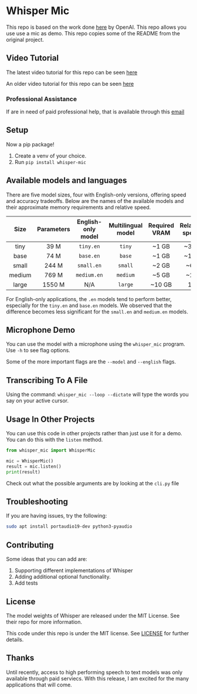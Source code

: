 # Whisper Mic

This repo is based on the work done [here](https://github.com/openai/whisper) by OpenAI.  This repo allows you use use a mic as demo. This repo copies some of the README from the original project.

## Video Tutorial

The latest video tutorial for this repo can be seen [here](https://youtu.be/S58MGCU7Wgg)

An older video tutorial for this repo can be seen [here](https://www.youtube.com/watch?v=nwPaRSlDSaY)

### Professional Assistance

If are in need of paid professional help, that is available through this [email](mailto:blakecmallory@gmail.com)

## Setup

Now a pip package!

1. Create a venv of your choice.
2. Run ```pip install whisper-mic```

## Available models and languages

There are five model sizes, four with English-only versions, offering speed and accuracy tradeoffs. Below are the names of the available models and their approximate memory requirements and relative speed.

|  Size  | Parameters | English-only model | Multilingual model | Required VRAM | Relative speed |
|:------:|:----------:|:------------------:|:------------------:|:-------------:|:--------------:|
|  tiny  |    39 M    |     `tiny.en`      |       `tiny`       |     ~1 GB     |      ~32x      |
|  base  |    74 M    |     `base.en`      |       `base`       |     ~1 GB     |      ~16x      |
| small  |   244 M    |     `small.en`     |      `small`       |     ~2 GB     |      ~6x       |
| medium |   769 M    |    `medium.en`     |      `medium`      |     ~5 GB     |      ~2x       |
| large  |   1550 M   |        N/A         |      `large`       |    ~10 GB     |       1x       |

For English-only applications, the `.en` models tend to perform better, especially for the `tiny.en` and `base.en` models. We observed that the difference becomes less significant for the `small.en` and `medium.en` models.

## Microphone Demo

You can use the model with a microphone using the ```whisper_mic``` program.  Use ```-h``` to see flag options.

Some of the more important flags are the ```--model``` and ```--english``` flags.

## Transcribing To A File

Using the command: ```whisper_mic --loop --dictate``` will type the words you say on your active cursor.

## Usage In Other Projects

You can use this code in other projects rather than just use it for a demo.  You can do this with the ```listen``` method.

```python
from whisper_mic import WhisperMic

mic = WhisperMic()
result = mic.listen()
print(result)
```

Check out what the possible arguments are by looking at the ```cli.py``` file

## Troubleshooting

If you are having issues, try the following:

```bash
sudo apt install portaudio19-dev python3-pyaudio
```

## Contributing

Some ideas that you can add are:

1. Supporting different implementations of Whisper
2. Adding additional optional functionality.
3. Add tests

## License

The model weights of Whisper are released under the MIT License. See their repo for more information.

This code under this repo is under the MIT license.  See [LICENSE](LICENSE) for further details.

## Thanks

Until recently, access to high performing speech to text models was only available through paid serviecs.  With this release, I am excited for the many applications that will come.

